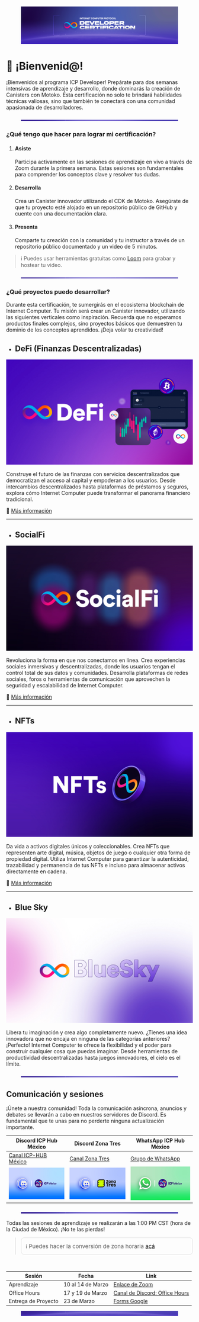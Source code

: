 <!-- ---
icon: hand-wave
cover: .gitbook/assets/Banner-portada.jpg
coverY: 0.13998703823719438
layout:
  cover:
    visible: true
    size: full
  title:
    visible: true
  description:
    visible: false
  tableOfContents:
    visible: true
  outline:
    visible: true
  pagination:
    visible: true
--- -->

<figure><img src=".gitbook/assets/Banner-portada.jpg" alt=""><figcaption></figcaption></figure>

# 👋 ¡Bienvenid@! 

¡Bienvenidos al programa ICP Developer! Prepárate para dos semanas intensivas de aprendizaje y desarrollo, donde dominarás la creación de Canisters con Motoko. Esta certificación no solo te brindará habilidades técnicas valiosas, sino que también te conectará con una comunidad apasionada de desarrolladores.

<figure><img src=".gitbook/assets/Separador.jpg" alt=""><figcaption></figcaption></figure>

### ¿Qué tengo que hacer para lograr mi certificación?

1. #### **Asiste**

   Participa activamente en las sesiones de aprendizaje en vivo a través de Zoom durante la primera semana. Estas sesiones son fundamentales para comprender los conceptos clave y resolver tus dudas.

2. #### **Desarrolla**

   Crea un Canister innovador utilizando el CDK de Motoko. Asegúrate de que tu proyecto esté alojado en un repositorio público de GitHub y cuente con una documentación clara.

3. #### **Presenta**

   Comparte tu creación con la comunidad y tu instructor a través de un repositorio público documentado y un video de 5 minutos.


> ℹ️ Puedes usar herramientas gratuitas como [Loom](https://www.loom.com) para grabar y hostear tu video.


<figure><img src=".gitbook/assets/Separador.jpg" alt=""><figcaption></figcaption></figure>

### ¿Qué proyectos puedo desarrollar?

Durante esta certificación, te sumergirás en el ecosistema blockchain de Internet Computer. Tu misión será crear un Canister innovador, utilizando las siguientes verticales como inspiración. Recuerda que no esperamos productos finales complejos, sino proyectos básicos que demuestren tu dominio de los conceptos aprendidos. ¡Deja volar tu creatividad!


* ## **DeFi (Finanzas Descentralizadas)**
![DeFi](.gitbook/assets/DeFi.jpg)

  Construye el futuro de las finanzas con servicios descentralizados que democratizan el acceso al capital y empoderan a los usuarios. Desde intercambios descentralizados hasta plataformas de préstamos y seguros, explora cómo Internet Computer puede transformar el panorama financiero tradicional.

🔗 [Más información](https://internetcomputer.org/defi?source=nav)  

---

* ## **SocialFi**
![SocialFi](.gitbook/assets/SocialFi.jpg)

  Revoluciona la forma en que nos conectamos en línea. Crea experiencias sociales inmersivas y descentralizadas, donde los usuarios tengan el control total de sus datos y comunidades. Desarrolla plataformas de redes sociales, foros o herramientas de comunicación que aprovechen la seguridad y escalabilidad de Internet Computer.

🔗 [Más información](https://internetcomputer.org/social-media-dapps?source=nav)  

---

* ## **NFTs**
![NFTs](.gitbook/assets/NFTs.jpg)

  Da vida a activos digitales únicos y coleccionables. Crea NFTs que representen arte digital, música, objetos de juego o cualquier otra forma de propiedad digital. Utiliza Internet Computer para garantizar la autenticidad, trazabilidad y permanencia de tus NFTs e incluso para almacenar activos directamente en cadena.

🔗 [Más información](https://internetcomputer.org/nft?source=nav)  

---

* ## **Blue Sky**
![Blue Sky](.gitbook/assets/Blue-Sky.jpg)

  Libera tu imaginación y crea algo completamente nuevo. ¿Tienes una idea innovadora que no encaja en ninguna de las categorías anteriores? ¡Perfecto! Internet Computer te ofrece la flexibilidad y el poder para construir cualquier cosa que puedas imaginar. Desde herramientas de productividad descentralizadas hasta juegos innovadores, el cielo es el límite.



<figure><img src=".gitbook/assets/Separador.jpg" alt=""><figcaption></figcaption></figure>

## Comunicación y sesiones

¡Únete a nuestra comunidad! Toda la comunicación asíncrona, anuncios y debates se llevarán a cabo en nuestros servidores de Discord. Es fundamental que te unas para no perderte ninguna actualización importante.

| **Discord ICP Hub México** | **Discord Zona Tres** | **WhatsApp ICP Hub México** |
|----------------------------|------------------------|------------------------------|
| [Canal ICP-HUB México](https://discord.gg/6TQ49NX5F2) | [Canal Zona Tres](https://discord.gg/aUUCHa96Ja) | [Grupo de WhatsApp](https://chat.whatsapp.com/FdqtZvYyujJ70qKlod6qA0) |
| <img src=".gitbook/assets/Dis-ICP.jpg" width="500"/> | <img src=".gitbook/assets/Dis-Z3.jpg" width="500"/> | <img src=".gitbook/assets/WA.jpg" width="480"/> |



<figure><img src=".gitbook/assets/Separador.jpg" alt=""><figcaption></figcaption></figure>

Todas las sesiones de aprendizaje se realizarán a las 1:00 PM CST (hora de la Ciudad de México). ¡No te las pierdas!

> <div style="background-color:rgba(248, 249, 250, 0.05); padding: 12px; border-radius: 8px; border: 1px solid #ddd; font-size: 15px;">
> ℹ️ Puedes hacer la conversión de zona horaria <a href="https://www.worldtimebuddy.com/?pl=1\&lid=3530597,3435910,3646738,3117735\&h=3530597\&hf=1" target="_blank">acá</a> 
</div>
<br>

<table><thead><tr><th>Sesión</th><th>Fecha</th><th data-type="content-ref">Link</th></tr></thead><tbody><tr><td>Aprendizaje</td><td>10 al 14 de Marzo</td><td><a href="https://us06web.zoom.us/j/84479029016?pwd=Q1o0SFhaWmxpQ0czMGxnSkJrS2NCUT09">Enlace de Zoom </a></td></tr><tr><td>Office Hours</td><td>17 y 19 de Marzo</td><td><a href="https://discord.com/channels/855182002981830656/1105937337634005135">Canal de Discord: Office Hours</a></td></tr><tr><td>Entrega de Proyecto</td><td>23 de Marzo</td><td><a href="https://forms.gle/Tc8tC1rr9Wkv8Sgc6">Forms Google</a></td></tr></tbody></table>

<figure><img src=".gitbook/assets/Separador2.jpg" alt=""><figcaption></figcaption></figure>

